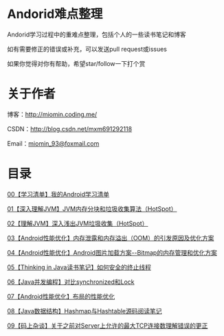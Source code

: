 # Andorid难点整理

Andorid学习过程中的重难点整理，包括个人的一些读书笔记和博客

如有需要修正的错误或补充，可以发送pull request或issues

如果你觉得对你有帮助，希望star/follow一下打个赏 

# 关于作者

博客：http://miomin.coding.me/

CSDN：http://blog.csdn.net/mxm691292118

Email：miomin_93@foxmail.com

# 目录

[00【学习清单】我的Android学习清单](https://github.com/miomin/AndroidDifficulty/blob/master/00%E3%80%90%E5%AD%A6%E4%B9%A0%E6%B8%85%E5%8D%95%E3%80%91%E6%88%91%E7%9A%84Android%E5%AD%A6%E4%B9%A0%E6%B8%85%E5%8D%95.md)

[01【深入理解JVM】JVM内存分块和垃圾收集算法（HotSpot）](https://github.com/miomin/AndroidDifficulty/blob/master/01%E3%80%90%E7%90%86%E8%A7%A3JVM%E3%80%91JVM%E5%86%85%E5%AD%98%E5%88%86%E5%9D%97%E5%92%8C%E5%9E%83%E5%9C%BE%E6%94%B6%E9%9B%86%E7%AE%97%E6%B3%95%EF%BC%88HotSpot%EF%BC%89.md)

[02【理解JVM】深入浅出JVM垃圾收集（HotSpot）](https://github.com/miomin/AndroidDifficulty/blob/master/02%E3%80%90%E7%90%86%E8%A7%A3JVM%E3%80%91%E6%B7%B1%E5%85%A5%E6%B5%85%E5%87%BAJVM%E5%9E%83%E5%9C%BE%E6%94%B6%E9%9B%86%EF%BC%88HotSpot%EF%BC%89.md)

[03【Android性能优化】内存泄露和内存溢出（OOM）的引发原因及优化方案](https://github.com/miomin/AndroidDifficulty/blob/master/03%E3%80%90Android%E6%80%A7%E8%83%BD%E4%BC%98%E5%8C%96%E3%80%91%E5%86%85%E5%AD%98%E6%B3%84%E9%9C%B2%E5%92%8C%E5%86%85%E5%AD%98%E6%BA%A2%E5%87%BA%EF%BC%88OOM%EF%BC%89%E7%9A%84%E5%BC%95%E5%8F%91%E5%8E%9F%E5%9B%A0%E5%8F%8A%E4%BC%98%E5%8C%96%E6%96%B9%E6%A1%88.md)

[04【Android性能优化】Android图片加载方案--Bitmap的内存管理和优化方案](https://github.com/miomin/AndroidDifficulty/blob/master/04%E3%80%90Android%E6%80%A7%E8%83%BD%E4%BC%98%E5%8C%96%E3%80%91Android%E5%9B%BE%E7%89%87%E5%8A%A0%E8%BD%BD%E6%96%B9%E6%A1%88--Bitmap%E7%9A%84%E5%86%85%E5%AD%98%E7%AE%A1%E7%90%86%E5%92%8C%E4%BC%98%E5%8C%96%E6%96%B9%E6%A1%88.md)

[05【Thinking in Java读书笔记】如何安全的终止线程](https://github.com/miomin/AndroidDifficulty/blob/master/05%E3%80%90Thinking%20in%20Java%E8%AF%BB%E4%B9%A6%E7%AC%94%E8%AE%B0%E3%80%91%E5%A6%82%E4%BD%95%E5%AE%89%E5%85%A8%E7%9A%84%E7%BB%88%E6%AD%A2%E7%BA%BF%E7%A8%8B.md)

[06【Java并发编程】对比synchronized和Lock](https://github.com/miomin/AndroidDifficulty/blob/master/06%E3%80%90Java%E5%B9%B6%E5%8F%91%E7%BC%96%E7%A8%8B%E3%80%91%E5%AF%B9%E6%AF%94synchronized%E5%92%8CLock.md)

[07【Android性能优化】布局的性能优化](https://github.com/miomin/AndroidDifficulty/blob/master/07%E3%80%90Android%E6%80%A7%E8%83%BD%E4%BC%98%E5%8C%96%E3%80%91%E5%B8%83%E5%B1%80%E7%9A%84%E6%80%A7%E8%83%BD%E4%BC%98%E5%8C%96.md)

[08【Java数据结构】Hashmap与Hashtable源码阅读笔记](https://github.com/miomin/AndroidDifficulty/blob/master/08%E3%80%90Java%E6%95%B0%E6%8D%AE%E7%BB%93%E6%9E%84%E3%80%91Hashmap%E4%B8%8EHashtable%E6%BA%90%E7%A0%81%E9%98%85%E8%AF%BB%E7%AC%94%E8%AE%B0.md)

[09【码上杂谈】关于之前对Server上允许的最大TCP连接数理解错误的更正](https://github.com/miomin/AndroidDifficulty/blob/master/09%E3%80%90%E7%A0%81%E4%B8%8A%E6%9D%82%E8%B0%88%E3%80%91%E5%85%B3%E4%BA%8E%E4%B9%8B%E5%89%8D%E5%AF%B9Server%E4%B8%8A%E5%85%81%E8%AE%B8%E7%9A%84%E6%9C%80%E5%A4%A7TCP%E8%BF%9E%E6%8E%A5%E6%95%B0%E7%90%86%E8%A7%A3%E9%94%99%E8%AF%AF%E7%9A%84%E6%9B%B4%E6%AD%A3.md)




